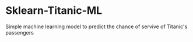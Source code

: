 # Sklearn-Titanic-ML
Simple machine learning model to predict the chance of servive of Titanic's passengers 
